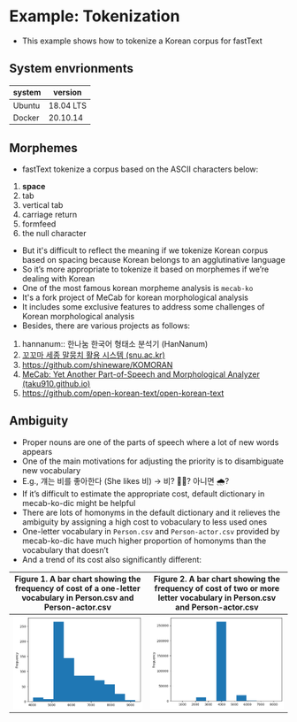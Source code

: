 # Example: Tokenization

- This example shows how to tokenize a Korean corpus for fastText

## System envrionments

| system | version |
| --- | --- |
| Ubuntu | 18.04 LTS |
| Docker | 20.10.14 |

## Morphemes

- fastText tokenize a corpus based on the ASCII characters below:
1. **space**
2. tab
3. vertical tab
4. carriage return
5. formfeed
6. the null character
- But it's difficult to reflect the meaning if we tokenize Korean corpus based on spacing because Korean belongs to an agglutinative language
- So it’s more appropriate to tokenize it based on morphemes if we’re dealing with Korean
- One of the most famous korean morpheme analysis is `mecab-ko`
- It's a fork project of MeCab for korean morphological analysis
- It includes some exclusive features to address some challenges of Korean morphological analysis
- Besides, there are various projects as follows:
1. hannanum:: 한나눔 한국어 형태소 분석기 (HanNanum)
2. [꼬꼬마 세종 말뭉치 활용 시스템 (snu.ac.kr)](http://kkma.snu.ac.kr/)
3. https://github.com/shineware/KOMORAN
4. [MeCab: Yet Another Part-of-Speech and Morphological Analyzer (taku910.github.io)](http://taku910.github.io/mecab/)
5. https://github.com/open-korean-text/open-korean-text

## Ambiguity

- Proper nouns are one of the parts of speech where a lot of new words appears
- One of the main motivations for adjusting the priority is to disambiguate new vocabulary
- E.g., 걔는 비를 좋아한다 (She likes 비) → 비? 🧑‍🎤? 아니면 🌧️?
- If it’s difficult to estimate the appropriate cost, default dictionary in mecab-ko-dic might be helpful
- There are lots of homonyms in the default dictionary and it relieves the ambiguity by assigning a high cost to vobaculary to less used ones
- One-letter vocabulary in `Person.csv` and `Person-actor.csv` provided by mecab-ko-dic have much higher proportion of homonyms than the vocabulary that doesn’t
- And a trend of its cost also significantly different:

Figure 1. A bar chart showing the frequency of cost of a one-letter vocabulary in Person.csv and Person-actor.csv             | Figure 2. A bar chart showing the frequency of cost of two or more letter vocabulary in Person.csv and Person-actor.csv
:-------------------------:|:-------------------------:
![Figure 1. A bar chart showing the frequency of cost of a one-letter vocabulary in Person.csv and Person-actor.csv](./imgs/figure_01.png)  |  ![Figure 2. A bar chart showing the frequency of cost of two or more letter vocabulary in Person.csv and Person-actor.csv](./imgs/figure_02.png)